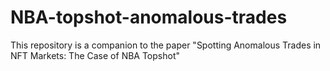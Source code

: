 # NBA-topshot-anomalous-trades

This repository is a companion to the paper "Spotting Anomalous Trades in NFT Markets: The Case of NBA Topshot"
